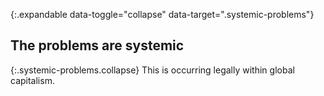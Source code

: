 {:.expandable data-toggle="collapse" data-target=".systemic-problems"}
## The problems are systemic

{:.systemic-problems.collapse}
This is occurring legally within global capitalism.
